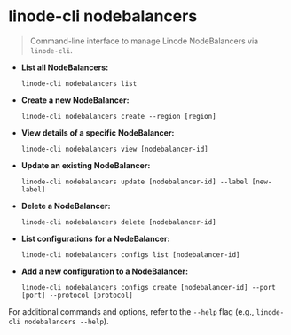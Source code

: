 # linode-cli nodebalancers

> Command-line interface to manage Linode NodeBalancers via `linode-cli`.

- **List all NodeBalancers:**

  `linode-cli nodebalancers list`

- **Create a new NodeBalancer:**

  `linode-cli nodebalancers create --region [region]`

- **View details of a specific NodeBalancer:**
  
  `linode-cli nodebalancers view [nodebalancer-id]`

- **Update an existing NodeBalancer:**

  `linode-cli nodebalancers update [nodebalancer-id] --label [new-label]`

- **Delete a NodeBalancer:**

  `linode-cli nodebalancers delete [nodebalancer-id]`

- **List configurations for a NodeBalancer:**

  `linode-cli nodebalancers configs list [nodebalancer-id]`

- **Add a new configuration to a NodeBalancer:**

  `linode-cli nodebalancers configs create [nodebalancer-id] --port [port] --protocol [protocol]`

For additional commands and options, refer to the `--help` flag (e.g., `linode-cli nodebalancers --help`).

